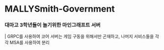 # MALLYSmith-Government

### 대마고 3학년들이 놀기위한 마인그래프트 서버
| GRPC를 사용하여 코어 서버는 게임 구동을 위해서만 곤재하고, 나머지 서비스들을 각각 MSA를 사용하여 분리
